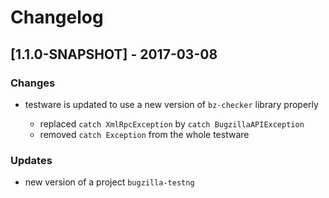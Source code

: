 # Changelog

## [1.1.0-SNAPSHOT] - 2017-03-08

### Changes

  - testware is updated to use a new version of `bz-checker` library properly
  
     - replaced `catch XmlRpcException` by `catch BugzillaAPIException`
     - removed `catch Exception` from the whole testware

### Updates

   - new version of a project `bugzilla-testng`
